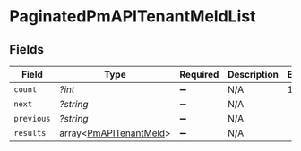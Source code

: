 # PaginatedPmAPITenantMeldList


## Fields

| Field                                                            | Type                                                             | Required                                                         | Description                                                      | Example                                                          |
| ---------------------------------------------------------------- | ---------------------------------------------------------------- | ---------------------------------------------------------------- | ---------------------------------------------------------------- | ---------------------------------------------------------------- |
| `count`                                                          | *?int*                                                           | :heavy_minus_sign:                                               | N/A                                                              | 123                                                              |
| `next`                                                           | *?string*                                                        | :heavy_minus_sign:                                               | N/A                                                              |                                                                  |
| `previous`                                                       | *?string*                                                        | :heavy_minus_sign:                                               | N/A                                                              |                                                                  |
| `results`                                                        | array<[PmAPITenantMeld](../../models/shared/PmAPITenantMeld.md)> | :heavy_minus_sign:                                               | N/A                                                              |                                                                  |